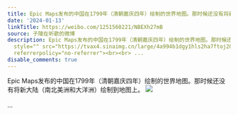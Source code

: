 ```yaml
---
title: Epic Maps发布的中国在1799年（清朝嘉庆四年）绘制的世界地图。那时候还没有将新大陆（南北美洲和大洋洲）绘制到地图上。 [图片]
date: '2024-01-13'
linkTitle: https://weibo.com/1251560221/NBEXh27mB
source: 子陵在听歌的微博
description: Epic Maps发布的中国在1799年（清朝嘉庆四年）绘制的世界地图。那时候还没有将新大陆（南北美洲和大洋洲）绘制到地图上。 <img
  style="" src="https://tvax4.sinaimg.cn/large/4a994b1dgy1hls2ha7ftoj20nu0pzwkq.jpg"
  referrerpolicy="no-referrer"><br><br> ...
disable_comments: true
---
```

Epic Maps发布的中国在1799年（清朝嘉庆四年）绘制的世界地图。那时候还没有将新大陆（南北美洲和大洋洲）绘制到地图上。 <img style="" src="https://tvax4.sinaimg.cn/large/4a994b1dgy1hls2ha7ftoj20nu0pzwkq.jpg" referrerpolicy="no-referrer"><br><br> ...